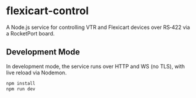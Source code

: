 # flexicart-control

A Node.js service for controlling VTR and Flexicart devices over RS‑422 via a RocketPort board.

## Development Mode

In development mode, the service runs over HTTP and WS (no TLS), with live reload via Nodemon.

```bash
npm install
npm run dev
